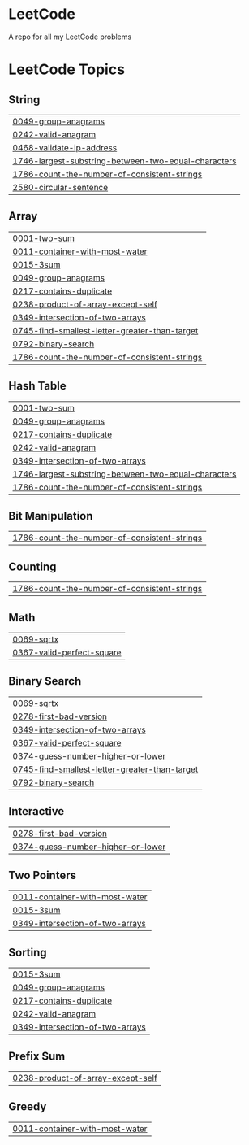 # LeetCode
A repo for all my LeetCode problems

<!---LeetCode Topics Start-->
# LeetCode Topics
## String
|  |
| ------- |
| [0049-group-anagrams](https://github.com/D-SNED/LeetCode/tree/master/0049-group-anagrams) |
| [0242-valid-anagram](https://github.com/D-SNED/LeetCode/tree/master/0242-valid-anagram) |
| [0468-validate-ip-address](https://github.com/D-SNED/LeetCode/tree/master/0468-validate-ip-address) |
| [1746-largest-substring-between-two-equal-characters](https://github.com/D-SNED/LeetCode/tree/master/1746-largest-substring-between-two-equal-characters) |
| [1786-count-the-number-of-consistent-strings](https://github.com/D-SNED/LeetCode/tree/master/1786-count-the-number-of-consistent-strings) |
| [2580-circular-sentence](https://github.com/D-SNED/LeetCode/tree/master/2580-circular-sentence) |
## Array
|  |
| ------- |
| [0001-two-sum](https://github.com/D-SNED/LeetCode/tree/master/0001-two-sum) |
| [0011-container-with-most-water](https://github.com/D-SNED/LeetCode/tree/master/0011-container-with-most-water) |
| [0015-3sum](https://github.com/D-SNED/LeetCode/tree/master/0015-3sum) |
| [0049-group-anagrams](https://github.com/D-SNED/LeetCode/tree/master/0049-group-anagrams) |
| [0217-contains-duplicate](https://github.com/D-SNED/LeetCode/tree/master/0217-contains-duplicate) |
| [0238-product-of-array-except-self](https://github.com/D-SNED/LeetCode/tree/master/0238-product-of-array-except-self) |
| [0349-intersection-of-two-arrays](https://github.com/D-SNED/LeetCode/tree/master/0349-intersection-of-two-arrays) |
| [0745-find-smallest-letter-greater-than-target](https://github.com/D-SNED/LeetCode/tree/master/0745-find-smallest-letter-greater-than-target) |
| [0792-binary-search](https://github.com/D-SNED/LeetCode/tree/master/0792-binary-search) |
| [1786-count-the-number-of-consistent-strings](https://github.com/D-SNED/LeetCode/tree/master/1786-count-the-number-of-consistent-strings) |
## Hash Table
|  |
| ------- |
| [0001-two-sum](https://github.com/D-SNED/LeetCode/tree/master/0001-two-sum) |
| [0049-group-anagrams](https://github.com/D-SNED/LeetCode/tree/master/0049-group-anagrams) |
| [0217-contains-duplicate](https://github.com/D-SNED/LeetCode/tree/master/0217-contains-duplicate) |
| [0242-valid-anagram](https://github.com/D-SNED/LeetCode/tree/master/0242-valid-anagram) |
| [0349-intersection-of-two-arrays](https://github.com/D-SNED/LeetCode/tree/master/0349-intersection-of-two-arrays) |
| [1746-largest-substring-between-two-equal-characters](https://github.com/D-SNED/LeetCode/tree/master/1746-largest-substring-between-two-equal-characters) |
| [1786-count-the-number-of-consistent-strings](https://github.com/D-SNED/LeetCode/tree/master/1786-count-the-number-of-consistent-strings) |
## Bit Manipulation
|  |
| ------- |
| [1786-count-the-number-of-consistent-strings](https://github.com/D-SNED/LeetCode/tree/master/1786-count-the-number-of-consistent-strings) |
## Counting
|  |
| ------- |
| [1786-count-the-number-of-consistent-strings](https://github.com/D-SNED/LeetCode/tree/master/1786-count-the-number-of-consistent-strings) |
## Math
|  |
| ------- |
| [0069-sqrtx](https://github.com/D-SNED/LeetCode/tree/master/0069-sqrtx) |
| [0367-valid-perfect-square](https://github.com/D-SNED/LeetCode/tree/master/0367-valid-perfect-square) |
## Binary Search
|  |
| ------- |
| [0069-sqrtx](https://github.com/D-SNED/LeetCode/tree/master/0069-sqrtx) |
| [0278-first-bad-version](https://github.com/D-SNED/LeetCode/tree/master/0278-first-bad-version) |
| [0349-intersection-of-two-arrays](https://github.com/D-SNED/LeetCode/tree/master/0349-intersection-of-two-arrays) |
| [0367-valid-perfect-square](https://github.com/D-SNED/LeetCode/tree/master/0367-valid-perfect-square) |
| [0374-guess-number-higher-or-lower](https://github.com/D-SNED/LeetCode/tree/master/0374-guess-number-higher-or-lower) |
| [0745-find-smallest-letter-greater-than-target](https://github.com/D-SNED/LeetCode/tree/master/0745-find-smallest-letter-greater-than-target) |
| [0792-binary-search](https://github.com/D-SNED/LeetCode/tree/master/0792-binary-search) |
## Interactive
|  |
| ------- |
| [0278-first-bad-version](https://github.com/D-SNED/LeetCode/tree/master/0278-first-bad-version) |
| [0374-guess-number-higher-or-lower](https://github.com/D-SNED/LeetCode/tree/master/0374-guess-number-higher-or-lower) |
## Two Pointers
|  |
| ------- |
| [0011-container-with-most-water](https://github.com/D-SNED/LeetCode/tree/master/0011-container-with-most-water) |
| [0015-3sum](https://github.com/D-SNED/LeetCode/tree/master/0015-3sum) |
| [0349-intersection-of-two-arrays](https://github.com/D-SNED/LeetCode/tree/master/0349-intersection-of-two-arrays) |
## Sorting
|  |
| ------- |
| [0015-3sum](https://github.com/D-SNED/LeetCode/tree/master/0015-3sum) |
| [0049-group-anagrams](https://github.com/D-SNED/LeetCode/tree/master/0049-group-anagrams) |
| [0217-contains-duplicate](https://github.com/D-SNED/LeetCode/tree/master/0217-contains-duplicate) |
| [0242-valid-anagram](https://github.com/D-SNED/LeetCode/tree/master/0242-valid-anagram) |
| [0349-intersection-of-two-arrays](https://github.com/D-SNED/LeetCode/tree/master/0349-intersection-of-two-arrays) |
## Prefix Sum
|  |
| ------- |
| [0238-product-of-array-except-self](https://github.com/D-SNED/LeetCode/tree/master/0238-product-of-array-except-self) |
## Greedy
|  |
| ------- |
| [0011-container-with-most-water](https://github.com/D-SNED/LeetCode/tree/master/0011-container-with-most-water) |
<!---LeetCode Topics End-->